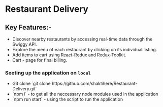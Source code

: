 # Restaurant Delivery

## Key Features:-

<ul>
<li>Discover nearby restaurants by accessing real-time data through the Swiggy API.</li>
<li>Explore the menu of each restaurant by clicking on its individual listing.</li>
<li>Add items to cart using React-Redux and Redux-Toolkit.</li>
<li>Cart - page for final billing.</li>
</ul>

### Seeting up the application on `local`

<ul>
<li>Git clone `git clone https://github.com/shaktihere/Restaurant-Delivery.git`</li>
<li>`npm i` - to get all the neccessary node modules used in the application</li>
<li>`npm run start` - using the script to run the application</li>
</ul>
